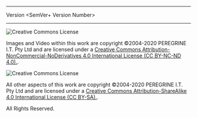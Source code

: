 # <Document Tile goes here>

---

Version <SemVer+ Version Number>

<Document Body goes here>

---

![Creative Commons License](https://i.creativecommons.org/l/by-nc-nd/4.0/88x31.png "Creative Commons License")

Images and Video within this work are copyright &copy;2004-2020 PEREGRINE I.T. Pty Ltd and are licensed under a [Creative Commons Attribution-NonCommercial-NoDerivatives 4.0 International License (CC BY-NC-ND 4.0).](https://creativecommons.org/licenses/by-nc-nd/4.0/).

![Creative Commons License](https://i.creativecommons.org/l/by-sa/4.0/88x31.png "Creative Commons License")

All other aspects of this work are copyright &copy;2004-2020 PEREGRINE I.T. Pty Ltd and are licensed under a [Creative Commons Attribution-ShareAlike 4.0 International License (CC BY-SA).](https://creativecommons.org/licenses/by-sa/4.0/).

All Rights Reserved.
